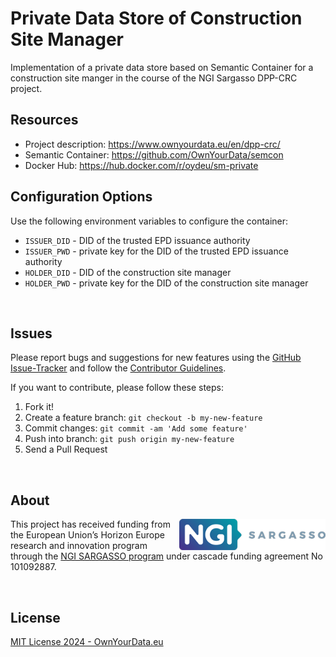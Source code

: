 # Private Data Store of Construction Site Manager
Implementation of a private data store based on Semantic Container for a construction site manger in the course of the NGI Sargasso DPP-CRC project.

## Resources
* Project description: https://www.ownyourdata.eu/en/dpp-crc/    
* Semantic Container: https://github.com/OwnYourData/semcon    
* Docker Hub: https://hub.docker.com/r/oydeu/sm-private

## Configuration Options

Use the following environment variables to configure the container:
* `ISSUER_DID` - DID of the trusted EPD issuance authority  
* `ISSUER_PWD` - private key for the DID of the trusted EPD issuance authority  
* `HOLDER_DID` - DID of the construction site manager  
* `HOLDER_PWD` - private key for the DID of the construction site manager    

&nbsp;    

## Issues

Please report bugs and suggestions for new features using the [GitHub Issue-Tracker](https://github.com/OwnYourData/dc-smprivate/issues) and follow the [Contributor Guidelines](https://github.com/twbs/ratchet/blob/master/CONTRIBUTING.md).

If you want to contribute, please follow these steps:

1. Fork it!
2. Create a feature branch: `git checkout -b my-new-feature`
3. Commit changes: `git commit -am 'Add some feature'`
4. Push into branch: `git push origin my-new-feature`
5. Send a Pull Request

&nbsp;    

## About  

<img align="right" src="https://raw.githubusercontent.com/OwnYourData/dc-cpprivate/main/app/assets/images/ngi-sargasso.png" height="50">This project has received funding from the European Union’s Horizon Europe research and innovation program through the [NGI SARGASSO program](https://ngisargasso.eu/) under cascade funding agreement No 101092887.

<br clear="both" />

## License

[MIT License 2024 - OwnYourData.eu](https://github.com/OwnYourData/dc-cpprivate/blob/main/LICENSE)